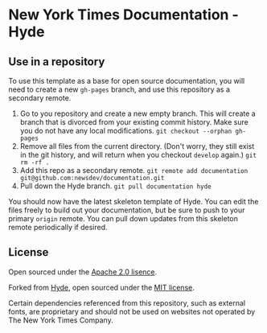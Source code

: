 # New York Times Documentation - Hyde

## Use in a repository

To use this template as a base for open source documentation, you will need to create a new `gh-pages` branch, and use this repository as a secondary remote.

1. Go to you repository and create a new empty branch. This will create a branch that is divorced from your existing commit history. Make sure you do not have any local modifications.
   `git checkout --orphan gh-pages`
2. Remove all files from the current directory. (Don't worry, they still exist in the git history, and will return when you checkout `develop` again.)
   `git rm -rf .`
3. Add this repo as a secondary remote.
   `git remote add documentation git@github.com:newsdev/documentation.git`
4. Pull down the Hyde branch.
   `git pull documentation hyde`

You should now have the latest skeleton template of Hyde. You can edit the files freely to build out your documentation, but be sure to push to your primary `origin` remote. You can pull down updates from this skeleton remote periodically if desired.

## License

Open sourced under the [Apache 2.0 lisence](LICENSE).

Forked from [Hyde](https://github.com/poole/hyde), open sourced under the [MIT license](LICENSE.md).

Certain dependencies referenced from this repository, such as external fonts, are proprietary and should not be used on websites not operated by The New York Times Company.
